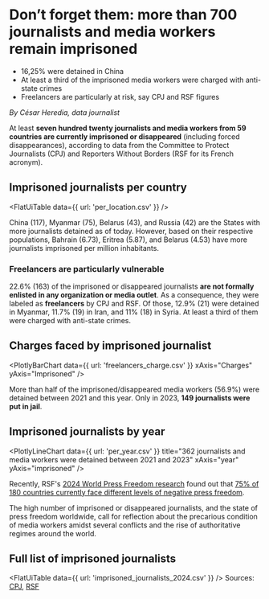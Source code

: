 # Don’t forget them: more than 700 journalists and media workers remain imprisoned
-	16,25% were detained in China
-	At least a third of the imprisoned media workers were charged with anti-state crimes
-	Freelancers are particularly at risk, say CPJ and RSF figures
	
_By César Heredia, data journalist_

At least **seven hundred twenty journalists and media workers from 59 countries are currently imprisoned or disappeared** (including forced disappearances), according to data from the Committee to Protect Journalists (CPJ) and Reporters Without Borders (RSF for its French acronym).

## Imprisoned journalists per country

<FlatUiTable
  data={{
    url: 'per_location.csv'
  }}
/>

China (117), Myanmar (75), Belarus (43), and Russia (42) are the States with more journalists detained as of today. However, based on their respective populations, Bahrain (6.73), Eritrea (5.87), and Belarus (4.53) have more journalists imprisoned per million inhabitants.

### Freelancers are particularly vulnerable

22.6% (163) of the imprisoned or disappeared journalists **are not formally enlisted in any organization or media outlet**. As a consequence, they were labeled as **freelancers** by CPJ and RSF. Of those, 12.9% (21) were detained in Myanmar, 11.7% (19) in Iran, and 11% (18) in Syria. At least a third of them were charged with anti-state crimes.

## Charges faced by imprisoned journalist

<PlotlyBarChart
  data={{
    url: 'freelancers_charge.csv'
  }}
  xAxis="Charges"
  yAxis="Imprisoned"
/>

More than half of the imprisoned/disappeared media workers (56.9%) were detained between 2021 and this year. Only in 2023, **149 journalists were put in jail**.

## Imprisoned journalists by year
<PlotlyLineChart
  data={{
    url: 'per_year.csv'
  }}
  title="362 journalists and media workers were detained between 2021 and 2023"
  xAxis="year"
  yAxis="imprisoned"
/>

Recently, RSF's [2024 World Press Freedom research](https://rsf.org/en/index?year) found out that [75% of 180 countries currently face different levels of negative press freedom](https://datahub.io/@cheredia19/press-freedom-2024).

The high number of imprisoned or disappeared journalists, and the state of press freedom worldwide, call for reflection about the precarious condition of media workers amidst several conflicts and the rise of authoritative regimes around the world.

## Full list of imprisoned journalists

<FlatUiTable
  data={{
    url: 'imprisoned_journalists_2024.csv'
  }}
/>
Sources: [CPJ](CPJ.org/data/imprisoned/), [RSF](rsf.org/en/barometer)
